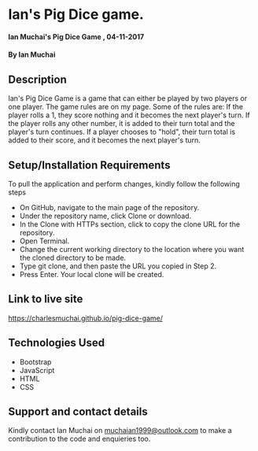 # Ian's Pig Dice game.

#### Ian Muchai's Pig Dice Game , 04-11-2017

#### By Ian Muchai

## Description

Ian's Pig Dice Game is a game that can either be played by two players or one player. The game rules are on my page.
Some of the rules are:
If the player rolls a 1, they score nothing and it becomes the next player's turn.
If the player rolls any other number, it is added to their turn total and the player's turn continues.
If a player chooses to "hold", their turn total is added to their score, and it becomes the next player's turn.

## Setup/Installation Requirements

To pull the application and perform changes, kindly follow the following steps

* On GitHub, navigate to the main page of the repository.
* Under the repository name, click Clone or download.
* In the Clone with HTTPs section, click  to copy the clone URL for the repository.
* Open Terminal.
* Change the current working directory to the location where you want the cloned directory to be made.
* Type git clone, and then paste the URL you copied in Step 2.
* Press Enter. Your local clone will be created.

## Link to live site

https://charlesmuchai.github.io/pig-dice-game/

## Technologies Used

* Bootstrap
* JavaScript
* HTML
* CSS

## Support and contact details

Kindly contact Ian Muchai on muchaian1999@outlook.com to make a contribution to the code and enquieries too.